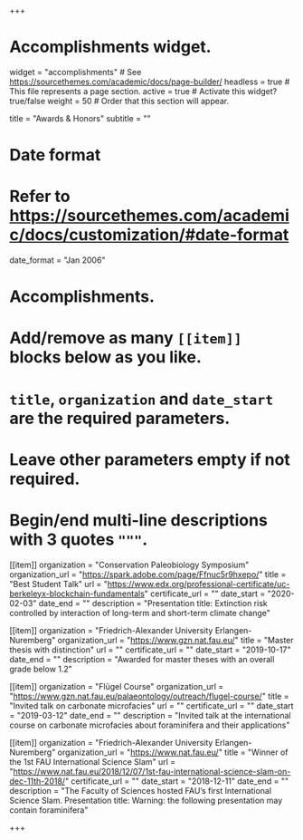 +++
# Accomplishments widget.
widget = "accomplishments"  # See https://sourcethemes.com/academic/docs/page-builder/
headless = true  # This file represents a page section.
active = true  # Activate this widget? true/false
weight = 50  # Order that this section will appear.

title = "Awards & Honors"
subtitle = ""

# Date format
#   Refer to https://sourcethemes.com/academic/docs/customization/#date-format
date_format = "Jan 2006"

# Accomplishments.
#   Add/remove as many `[[item]]` blocks below as you like.
#   `title`, `organization` and `date_start` are the required parameters.
#   Leave other parameters empty if not required.
#   Begin/end multi-line descriptions with 3 quotes `"""`.

[[item]]
  organization = "Conservation Paleobiology Symposium"
  organization_url = "https://spark.adobe.com/page/Ffnuc5r9hxepo/"
  title = "Best Student Talk"
  url = "https://www.edx.org/professional-certificate/uc-berkeleyx-blockchain-fundamentals"
  certificate_url = ""
  date_start = "2020-02-03"
  date_end = ""
  description = "Presentation title: Extinction risk controlled by interaction of long-term and short-term climate change"
  
[[item]]
  organization = "Friedrich-Alexander University Erlangen-Nuremberg"
  organization_url = "https://www.gzn.nat.fau.eu/"
  title = "Master thesis with distinction"
  url = ""
  certificate_url = ""
  date_start = "2019-10-17"
  date_end = ""
  description = "Awarded for master theses with an overall grade below 1.2"
  
[[item]]
  organization = "Flügel Course"
  organization_url = "https://www.gzn.nat.fau.eu/palaeontology/outreach/flugel-course/"
  title = "Invited talk on carbonate microfacies"
  url = ""
  certificate_url = ""
  date_start = "2019-03-12"
  date_end = ""
  description = "Invited talk at the international course on carbonate microfacies about foraminifera and their applications"

[[item]]
  organization = "Friedrich-Alexander University Erlangen-Nuremberg"
  organization_url = "https://www.nat.fau.eu/"
  title = "Winner of the 1st FAU International Science Slam"
  url = "https://www.nat.fau.eu/2018/12/07/1st-fau-international-science-slam-on-dec-11th-2018/"
  certificate_url = ""
  date_start = "2018-12-11"
  date_end = ""
  description = "The Faculty of Sciences hosted FAU’s first International Science Slam.  Presentation title: Warning: the following presentation may contain foraminifera"

+++
